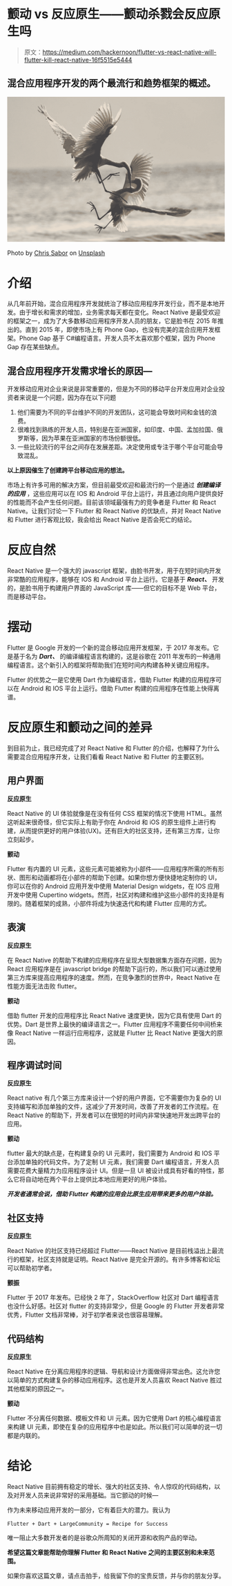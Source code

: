 # 颤动 vs 反应原生——颤动杀戮会反应原生吗

> 原文：<https://medium.com/hackernoon/flutter-vs-react-native-will-flutter-kill-react-native-16f5515e5444>

## 混合应用程序开发的两个最流行和趋势框架的概述。

![](img/45f48c09c37657f9bc6c6e2ed320c924.png)

Photo by [Chris Sabor](https://unsplash.com/@chrissabor?utm_source=medium&utm_medium=referral) on [Unsplash](https://unsplash.com?utm_source=medium&utm_medium=referral)

# 介绍

从几年前开始，混合应用程序开发就统治了移动应用程序开发行业，而不是本地开发。由于增长和需求的增加，业务需求每天都在变化。React Native 是最受欢迎的框架之一，成为了大多数移动应用程序开发人员的朋友，它是脸书在 2015 年推出的。直到 2015 年，即使市场上有 Phone Gap，也没有完美的混合应用开发框架。Phone Gap 基于 C#编程语言。开发人员不太喜欢那个框架，因为 Phone Gap 存在某些缺点。

## 混合应用程序开发需求增长的原因—

开发移动应用对企业来说是非常重要的，但是为不同的移动平台开发应用对企业投资者来说是一个问题，因为存在以下问题

1.  他们需要为不同的平台维护不同的开发团队，这可能会导致时间和金钱的浪费。
2.  很难找到熟练的开发人员，特别是在亚洲国家，如印度、中国、孟加拉国、俄罗斯等，因为苹果在亚洲国家的市场份额很低。
3.  一些比较流行的平台之间存在发展差距。决定使用或专注于哪个平台可能会导致混乱。

**以上原因催生了创建跨平台移动应用的想法。**

市场上有许多可用的解决方案，但目前最受欢迎和最流行的一个是通过 ***创建编译的应用*** ，这些应用可以在 IOS 和 Android 平台上运行，并且通过向用户提供良好的性能而不会产生任何问题。目前该领域最强有力的竞争者是 Flutter 和 React Native。让我们讨论一下 Flutter 和 React Native 的优缺点，并对 React Native 和 Flutter 进行客观比较，我会给出 React Native 是否会死亡的结论。

# 反应自然

React Native 是一个强大的 javascript 框架，由脸书开发，用于在短时间内开发非常酷的应用程序，能够在 IOS 和 Android 平台上运行。它是基于 ***React、*** 开发的，是脸书用于构建用户界面的 JavaScript 库——但它的目标不是 Web 平台，而是移动平台。

# 摆动

Flutter 是 Google 开发的一个新的混合移动应用开发框架，于 2017 年发布。它是基于名为 ***Dart、*** 的编译编程语言构建的，这是谷歌在 2011 年发布的一种通用编程语言。这个新引入的框架将帮助我们在短时间内构建各种关键应用程序。

Flutter 的优势之一是它使用 Dart 作为编程语言，借助 Flutter 构建的应用程序可以在 Android 和 IOS 平台上运行。借助 Flutter 构建的应用程序在性能上快得离谱。

# 反应原生和颤动之间的差异

到目前为止，我已经完成了对 React Native 和 Flutter 的介绍，也解释了为什么需要混合应用程序开发，让我们看看 React Native 和 Flutter 的主要区别。

## 用户界面

**反应原生**

React Native 的 UI 体验就像是在没有任何 CSS 框架的情况下使用 HTML。虽然这听起来很奇怪，但它实际上有助于你在 Android 和 iOS 的原生组件上进行构建，从而提供更好的用户体验(UX)。还有巨大的社区支持，还有第三方库，让你立刻起步。

**颤动**

Flutter 有内置的 UI 元素，这些元素可能被称为小部件——应用程序所需的所有形状、图形和动画都将在小部件的帮助下创建。如果你想方便快捷地定制你的 UI，你可以在你的 Android 应用开发中使用 Material Design widgets，在 IOS 应用开发中使用 Cupertino widgets。然而，社区对构建和维护这些小部件的支持是有限的。随着框架的成熟，小部件将成为快速迭代和构建 Flutter 应用的方式。

## 表演

**反应原生**

在 React Native 的帮助下构建的应用程序在呈现大型数据集方面存在问题，因为 React 应用程序是在 javascript bridge 的帮助下运行的，所以我们可以通过使用第三方库来提高应用程序的速度。然而，在竞争激烈的世界中，React Native 在性能方面无法击败 flutter。

**颤动**

借助 flutter 开发的应用程序比 React Native 速度更快，因为它具有使用 Dart 的优势。Dart 是世界上最快的编译语言之一。Flutter 应用程序不需要任何中间桥来像 React Native 一样运行应用程序，这就是 Flutter 比 React Native 更强大的原因。

## 程序调试时间

**反应原生**

React native 有几个第三方库来设计一个好的用户界面，它不需要你为复杂的 UI 支持编写和添加单独的文件，这减少了开发时间，改善了开发者的工作流程。在 React Native 的帮助下，开发者可以在很短的时间内非常快速地开发出跨平台的应用。

**颤动**

flutter 最大的缺点是，在构建复杂的 UI 元素时，我们需要为 Android 和 IOS 平台添加单独的代码文件。为了定制 UI 元素，我们需要 Dart 编程语言，开发人员需要花费大量精力为应用程序设计 UI。但是一旦 UI 被设计成具有好看的特性，那么它将自动地在两个平台上提供比本地应用更好的用户体验。

***开发者通常会说，借助 Flutter 构建的应用会比原生应用带来更多的用户体验。***

## 社区支持

**反应原生**

React Native 的社区支持已经超过 Flutter——React Native 是目前栈溢出上最流行的框架，社区支持就是证明。React Native 是完全开源的。有许多博客和论坛可以帮助初学者。

**颤振**

Flutter 于 2017 年发布。已经快 2 年了，StackOverflow 社区对 Dart 编程语言也没什么好感。社区对 flutter 的支持非常少，但是 Google 的 Flutter 开发者非常优秀，Flutter 文档非常棒，对于初学者来说也很容易理解。

## 代码结构

**反应原生**

React Native 在分离应用程序的逻辑、导航和设计方面做得非常出色。这允许您以简单的方式构建复杂的移动应用程序。这也是开发人员喜欢 React Native 胜过其他框架的原因之一。

**颤动**

Flutter 不分离任何数据、模板文件和 UI 元素。因为它使用 Dart 的核心编程语言来构建 UI 元素，即使在复杂的应用程序中也是如此。所以我们可以简单的说一切都是内联的。

# 结论

React Native 目前拥有稳定的增长、强大的社区支持、令人惊叹的代码结构，以及对开发人员来说非常好的采用基础。当它颤动的时候—

作为未来移动应用开发的一部分，它有着巨大的潜力。我认为

```
Flutter + Dart + LargeCommunity = Recipe for Success
```

唯一阻止大多数开发者的是谷歌众所周知的关闭开源和收购产品的举动。

**希望这篇文章能帮助你理解 Flutter 和 React Native 之间的主要区别和未来范围。**

如果你喜欢这篇文章，请点击拍手，给我留下你的宝贵反馈，并与你的朋友分享。
